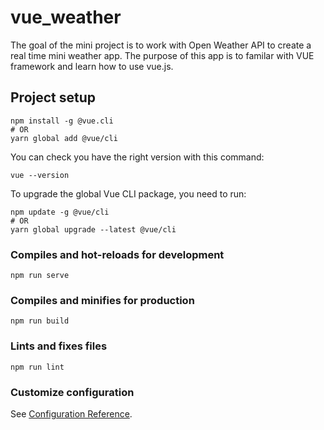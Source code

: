 # vue_weather

The goal of the mini project is to work with Open Weather API to create a real time mini weather app. The purpose of this app is to familar with VUE framework and learn how to use vue.js.

## Project setup

```
npm install -g @vue.cli
# OR
yarn global add @vue/cli
```

You can check you have the right version with this command:

```
vue --version
```

To upgrade the global Vue CLI package, you need to run:

```
npm update -g @vue/cli
# OR
yarn global upgrade --latest @vue/cli
```

### Compiles and hot-reloads for development

```
npm run serve
```

### Compiles and minifies for production

```
npm run build
```

### Lints and fixes files

```
npm run lint
```

### Customize configuration

See [Configuration Reference](https://cli.vuejs.org/config/).
